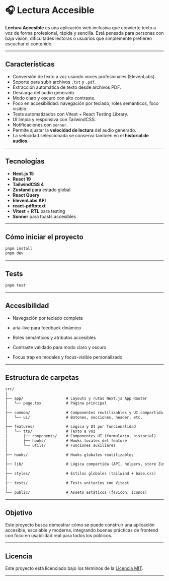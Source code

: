# 🎧 Lectura Accesible

**Lectura Accesible** es una aplicación web inclusiva que convierte texto a voz de forma profesional, rápida y sencilla. Está pensada para personas con baja visión, dificultades lectoras o usuarios que simplemente prefieren escuchar el contenido.

---

## Características

- Conversión de texto a voz usando voces profesionales (ElevenLabs).
- Soporte para subir archivos `.txt` y `.pdf`.
- Extracción automática de texto desde archivos PDF.
- Descarga del audio generado.
- Modo claro y oscuro con alto contraste.
- Foco en accesibilidad: navegación por teclado, roles semánticos, foco visible.
- Tests automatizados con Vitest + React Testing Library.
- UI limpia y responsiva con TailwindCSS.
- Notificaciones con `sonner`.
- Permite ajustar la **velocidad de lectura** del audio generado.
- La velocidad seleccionada se conserva también en el **historial de audios**.

---

## Tecnologías

- **Next.js 15**
- **React 19**
- **TailwindCSS 4**
- **Zustand** para estado global
- **React Query**
- **ElevenLabs API**
- **react-pdftotext**
- **Vitest** + **RTL** para testing
- **Sonner** para toasts accesibles

---

## Cómo iniciar el proyecto

```bash
pnpm install
pnpm dev
```

---

## Tests

```bash
pnpm test
```

---

## Accesibilidad

- Navegación por teclado completa

- aria-live para feedback dinámico

- Roles semánticos y atributos accesibles

- Contraste validado para modo claro y oscuro

- Focus trap en modales y focus-visible personalizado

---

## Estructura de carpetas

```txt
src/
│
├── app/                   # Layouts y rutas Next.js App Router
│   └── page.tsx           # Página principal
│
├── common/                # Componentes reutilizables y UI compartida
│   └── ui/                # Botones, secciones, header, etc.
│
├── features/              # Lógica y UI por funcionalidad
│   └── tts/               # Texto a voz
│       ├── components/    # Componentes UI (formulario, historial)
│       ├── hooks/         # Hooks locales del feature
│       └── utils/         # Funciones auxiliares
│
├── hooks/                 # Hooks globales reutilizables
│
├── lib/                   # Lógica compartida (API, helpers, store Zustand)
│
├── styles/                # Estilos globales (tailwind + base.css)
│
├── tests/                 # Tests unitarios con Vitest
│
└── public/                # Assets estáticos (favicon, íconos)
```

---

## Objetivo

Este proyecto busca demostrar cómo se puede construir una aplicación accesible, escalable y moderna, integrando buenas prácticas de frontend con foco en usabilidad real para todos los públicos.

---

## Licencia

Este proyecto está licenciado bajo los términos de la [Licencia MIT](https://opensource.org/licenses/MIT).

---
